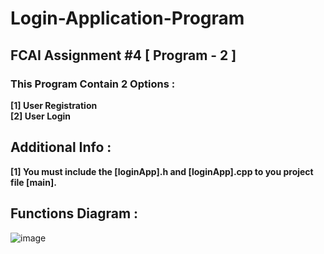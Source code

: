 # Login-Application-Program
## FCAI Assignment #4 [ Program - 2 ]

### This Program Contain 2 Options :

**[1] User Registration <br />
[2] User Login <br />**


## Additional Info :

**[1] You must include the [loginApp].h and [loginApp].cpp to you project file [main].**


## Functions Diagram :

![image](https://user-images.githubusercontent.com/90706154/168471397-e168754f-d236-4112-b57e-2bcb32cb546b.png)
